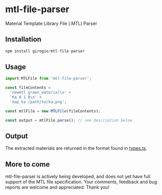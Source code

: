# mtl-file-parser
Material Template Library File (.MTL) Parser

## Installation

```javascript
npm install girogio/mtl-file-parser
```

## Usage

```ts
import MTLFile from 'mtl-file-parser';

const fileContents =
  'newmtl green_material\n' +
  'Ka 0 1 0\n' +
  'map_ka /path/to/ka.png';

const mtlFile = new MTLFile(fileContents);

const output = mtlFile.parse(); // see description below
```

## Output
The extracted materials are returned in the format found in [types.ts](./src/types.ts).

## More to come
mtl-file-parser is actively being developed, and does not yet have full support of the MTL file specification.
Your comments, feedback and bug reports are welcome and appreciated. Thank you!
